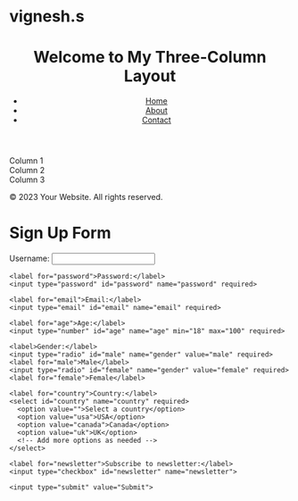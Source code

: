 # vignesh.s
<!DOCTYPE html>
<html lang="en">
<head>
  <meta charset="UTF-8">
  <meta name="viewport" content="width=device-width, initial-scale=1.0">
  <title>Three-Column Layout</title>
  <link rel="stylesheet" href="styles.css">
</head>
<body>
  <header>
    <h1>Welcome to My Three-Column Layout</h1>
    <nav>
      <ul>
        <li><a href="#">Home</a></li>
        <li><a href="#">About</a></li>
        <li><a href="#">Contact</a></li>
      </ul>
    </nav>
  </header>
  
  <main>
    <div class="column">Column 1</div>
    <div class="column">Column 2</div>
    <div class="column">Column 3</div>
  </main>
  
  <footer>
    <p>&copy; 2023 Your Website. All rights reserved.</p>
  </footer>
</body>
</html>
    <!DOCTYPE html>
<html lang="en">
<head>
  <meta charset="UTF-8">
  <meta name="viewport" content="width=device-width, initial-scale=1.0">
  <title>Form Creation</title>
</head>
<body>
  <h1>Sign Up Form</h1>
  <form action="/submit" method="POST">
    <label for="username">Username:</label>
    <input type="text" id="username" name="username" required>
    
    <label for="password">Password:</label>
    <input type="password" id="password" name="password" required>
    
    <label for="email">Email:</label>
    <input type="email" id="email" name="email" required>
    
    <label for="age">Age:</label>
    <input type="number" id="age" name="age" min="18" max="100" required>
    
    <label>Gender:</label>
    <input type="radio" id="male" name="gender" value="male" required>
    <label for="male">Male</label>
    <input type="radio" id="female" name="gender" value="female" required>
    <label for="female">Female</label>
    
    <label for="country">Country:</label>
    <select id="country" name="country" required>
      <option value="">Select a country</option>
      <option value="usa">USA</option>
      <option value="canada">Canada</option>
      <option value="uk">UK</option>
      <!-- Add more options as needed -->
    </select>
    
    <label for="newsletter">Subscribe to newsletter:</label>
    <input type="checkbox" id="newsletter" name="newsletter">
    
    <input type="submit" value="Submit">
  </form>
</body>
</html>
